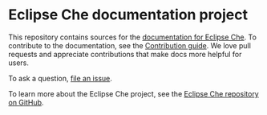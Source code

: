 # Eclipse Che documentation project

This repository contains sources for the [documentation for Eclipse Che](https://www.eclipse.org/che/docs/). To contribute to the documentation, see the [Contribution guide](CONTRIBUTION.md). We love pull requests and appreciate contributions that make docs more helpful for users.

To ask a question, [file an issue](https://github.com/eclipse/che/issues/new?labels=area/doc,kind/question).

To learn more about the Eclipse Che project, see the [Eclipse Che repository on GitHub](https://github.com/eclipse/che).

